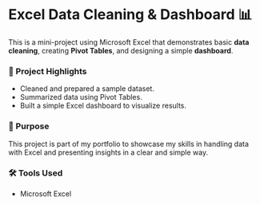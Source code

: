 # Excel Data Cleaning & Dashboard 📊

This is a mini-project using Microsoft Excel that demonstrates basic **data cleaning**, creating **Pivot Tables**, and designing a simple **dashboard**.  

### 🔹 Project Highlights
- Cleaned and prepared a sample dataset.  
- Summarized data using Pivot Tables.  
- Built a simple Excel dashboard to visualize results.  

### 🎯 Purpose
This project is part of my portfolio to showcase my skills in handling data with Excel and presenting insights in a clear and simple way.  

### 🛠 Tools Used
- Microsoft Excel
